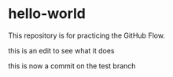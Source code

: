 # hello-world
This repository is for practicing the GitHub Flow.

this is an edit to see what it does

this is now a commit on the test branch
